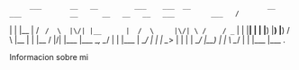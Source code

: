 
         ___       __   __         ___    ___  __                   __    ___            __      __   __   __   ___         ___   /
   |  | |__  |    /  ` /  \  |\/| |__      |  /  \     |\/| \ /    / _` |  |  |__| |  | |__)    |__) |__) /  \ |__  | |    |__   / 
   |/\| |___ |___ \__, \__/  |  | |___     |  \__/     |  |  |     \__> |  |  |  | \__/ |__)    |    |  \ \__/ |    | |___ |___ .  
                                                                                                                                   

Informacion sobre mi
